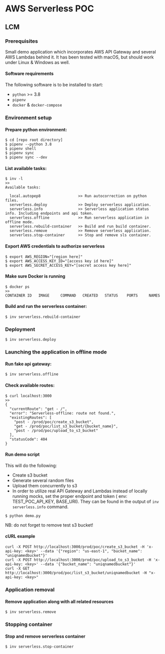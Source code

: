 # AWS Serverless POC

## LCM

### Prerequisites

Small demo application which incorporates AWS API Gateway and several AWS Lambdas behind it. It has been tested with
macOS, but should work under Linux & Windows as well.

#### Software requirements

The following software is to be installed to start:

- `python` >= 3.8
- `pipenv`
- `docker` & `docker-compose`

### Environment setup

#### Prepare python environment:

```
$ cd [repo root directory]
$ pipenv --python 3.8
$ pipenv shell
$ pipenv sync
$ pipenv sync --dev
```

#### List available tasks:

```
$ inv -l
>>
Available tasks:

  local.autopep8                 >> Run autocorrection on python files.
  serverless.deploy              >> Deploy serverless application.
  serverless.info                >> Serverless application status info. Including endpoints and api token.
  serverless.offline             >> Run serverless application in offline mode.
  serverless.rebuild-container   >> Build and run build container.
  serverless.remove              >> Remove serverless application.
  serverless.stop-container      >> Stop and remove sls container.

```

#### Export AWS credentials to authorize serverless

```
$ export AWS_REGION="[region here]"
$ export AWS_ACCESS_KEY_ID="[access key id here]"
$ export AWS_SECRET_ACCESS_KEY="[secret access key here]"

```

#### Make sure Docker is running

```
$ docker ps
>>
CONTAINER ID   IMAGE     COMMAND   CREATED   STATUS    PORTS     NAMES
```

#### Build and run the serverless container:

```
$ inv serverless.rebuild-container
```

### Deployment

```
$ inv serverless.deploy
```

### Launching the application in offline mode

#### Run fake api gateway:

```
$ inv serverless.offline
```

#### Check available routes:

```
$ curl localhost:3000
>>
{
  "currentRoute": "get - /",
  "error": "Serverless-offline: route not found.",
  "existingRoutes": [
    "post - /prod/poc/create_s3_bucket",
    "get - /prod/poc/list_s3_bucket/{bucket_name}",
    "post - /prod/poc/upload_to_s3_bucket"
  ],
  "statusCode": 404
}
```

#### Run demo script

This will do the following:

* Create s3 bucket
* Generate several random files
* Upload them concurrently to s3
* In order to utilize real API Gateway and Lambdas instead of locally running mocks, set the proper endpoint and token (
  env: TEST_POC_API_KEY, BASE_URI). They can be found in the output of `inv serverless.info` command.

```
$ python demo.py
```

NB: do not forget to remove test s3 bucket!

#### cURL example
```
curl -X POST http://localhost:3000/prod/poc/create_s3_bucket -H 'x-api-key: <key>' --data '{"region": "us-east-1", "bucket_name": "uniqnamedbucket"}'
curl -X POST http://localhost:3000/prod/poc/upload_to_s3_bucket -H 'x-api-key: <key>' --data '{"bucket_name": "uniqnamedbucket"}'
curl -X GET  http://localhost:3000/prod/poc/list_s3_bucket/uniqnamedbucket -H "x-api-key: <key>"
```

### Application removal

#### Remove application along with all related resources

```
$ inv serverless.remove
```

### Stopping container

#### Stop and remove serverless container

```
$ inv serverless.stop-container
```
